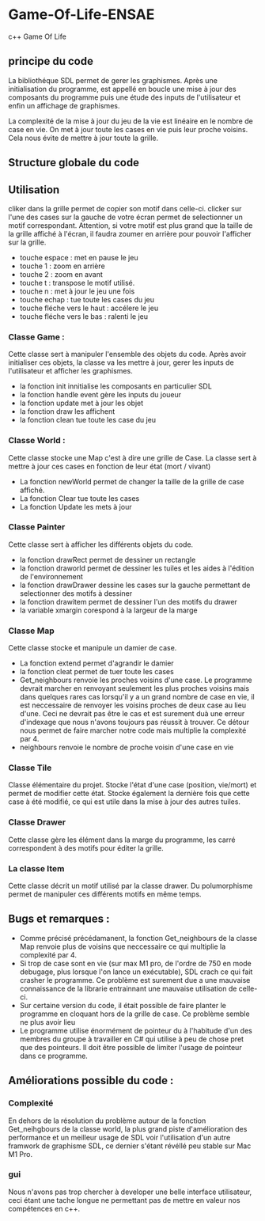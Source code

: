 # Game-Of-Life-ENSAE
c++ Game Of Life

## principe du code

La bibliothéque SDL permet de gerer les graphismes.
Après une initialisation du programme, est appellé en boucle une mise à jour des composants du programme puis une étude des inputs de l'utilisateur et enfin un affichage de graphismes.

La complexité de la mise à jour du jeu de la vie est linéaire en le nombre de case en vie. On met à jour toute les cases en vie puis leur proche voisins. Cela nous évite de mettre à jour toute la grille.

## Structure globale du code


## Utilisation 

cliker dans la grille permet de copier son motif dans celle-ci.
clicker sur l'une des cases sur la gauche de votre écran permet de selectionner un motif correspondant. Attention, si votre motif est plus grand que la taille de la grille affiché à l'écran, il faudra zoumer en arrière pour pouvoir l'afficher sur la grille.

 - touche espace : met en pause le jeu
 - touche 1 : zoom en arrière 
 - touche 2 : zoom en avant
 - touche t : transpose le motif utilisé.
 - touche n : met à jour le jeu une fois
 - touche echap : tue toute les cases du jeu
 - touche fléche vers le haut : accélere le jeu
 - touche fléche vers le bas : ralenti le jeu

### Classe Game : 

Cette classe sert à manipuler l'ensemble des objets du code. Après avoir initialiser ces objets, la classe va les mettre à jour, gerer les inputs de l'utilisateur et afficher les graphismes.

 - la fonction init innitialise les composants en particulier SDL
 - la fonction handle event gère les inputs du joueur
 - la fonction update met à jour les objet
 - la fonction draw les affichent
 - la fonction clean tue toute les case du jeu

### Classe World : 

Cette classe stocke une Map c'est à dire une grille de Case. La classe sert à mettre à jour ces cases en fonction de leur état (mort / vivant)

 - La fonction newWorld permet de changer la taille de la grille de case affiché.
 - La fonction Clear tue toute les cases
 - La fonction Update les mets à jour

### Classe Painter

Cette classe sert à afficher les différents objets du code.

 - la fonction drawRect permet de dessiner un rectangle
 - la fonction draworld permet de dessiner les tuiles et les aides à l'édition de l'environnement
 - la fonction drawDrawer dessine les cases sur la gauche permettant de selectionner des motifs à dessiner
 - la fonction drawitem permet de dessiner l'un des motifs du drawer
 - la variable xmargin corespond à la largeur de la marge

### Classe Map

Cette classe stocke et manipule un damier de case.

- La fonction extend permet d'agrandir le damier
- la fonction cleat permet de tuer toute les cases
- Get_neighbours renvoie les proches voisins d'une case. Le programme devrait marcher en renvoyant seulement les plus proches voisins mais dans quelques rares cas lorsqu'il y a un grand nombre de case en vie, il est neccessaire de renvoyer les voisins proches de deux case au lieu d'une. Ceci ne devrait pas être le cas et est surement duà une erreur d'indexage que nous n'avons toujours pas réussit à trouver. Ce détour nous permet de faire marcher notre code mais multiplie la complexité par 4.
- neighbours renvoie le nombre de proche voisin d'une case en vie


### Classe Tile

Classe élémentaire du projet. Stocke l'état d'une case (position, vie/mort) et permet de modifier cette état. Stocke également la dernière fois que cette case à été modifié, ce qui est utile dans la mise à jour des autres tuiles.

### Classe Drawer

Cette classe gère les élément dans la marge du programme, les carré correspondent à des motifs pour éditer la grille.

### La classe Item

Cette classe décrit un motif utilisé par la classe drawer. Du polumorphisme permet de manipuler ces différents motifs en même temps.

## Bugs et remarques : 

 - Comme précisé précédamanent, la fonction Get_neighbours de la classe Map renvoie plus de voisins que neccessaire ce qui multiplie la complexité par 4.
 - Si trop de case sont en vie (sur max M1 pro, de l'ordre de 750 en mode  debugage, plus lorsque l'on lance un exécutable), SDL crach ce qui fait crasher le programme. Ce problème est surement due a une mauvaise connaissance de la librarie entrainnant une mauvaise utilisation de celle-ci.
 - Sur certaine version du code, il était possible de faire planter le programme en cloquant hors de la grille de case. Ce problème semble ne plus avoir lieu
 - Le programme utilise énormément de pointeur du à l'habitude d'un des membres du groupe à travailler en C# qui utilise à peu de chose pret que des pointeurs. Il doit être possible de limiter l'usage de pointeur dans ce programme.
 
 ## Améliorations possible du code :
 
 ### Complexité
 
 En dehors de la résolution du problème autour de la fonction Get_neihgbours de la classe world, la plus grand piste d'amélioration des performance et un meilleur usage de SDL voir l'utilisation d'un autre framwork de graphisme SDL, ce dernier s'étant révéllé peu stable sur Mac M1 Pro.
 
 ### gui
 
 Nous n'avons pas trop chercher à developer une belle interface utilisateur, ceci étant une tache longue ne permettant pas de mettre en valeur nos compétences en c++.
